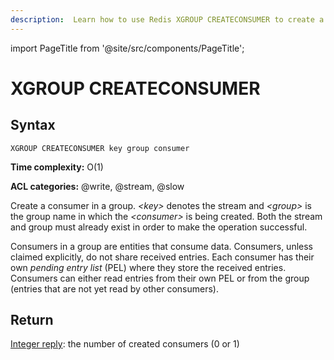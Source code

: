 ```yaml
---
description:  Learn how to use Redis XGROUP CREATECONSUMER to create a new consumer in a consumer group.
---
```


import PageTitle from '@site/src/components/PageTitle';

# XGROUP CREATECONSUMER

<PageTitle title="Redis XGROUP CREATECONSUMER Command (Documentation) | Dragonfly" />

## Syntax

    XGROUP CREATECONSUMER key group consumer

**Time complexity:** O(1)

**ACL categories:** @write, @stream, @slow

Create a consumer in a group. *<key\>* denotes the stream
and *<group\>* is the group name in which the *<consumer\>*
is being created. Both the stream and group must already
exist in order to make the operation successful.

Consumers in a group are entities that consume data. Consumers,
unless claimed explicitly, do not share received entries.
Each consumer has their own *pending entry list* (PEL) where
they store the received entries. Consumers can either read
entries from their own PEL or from the group (entries that
are not yet read by other consumers).

## Return

[Integer reply](https://redis.io/docs/reference/protocol-spec/#integers):
the number of created consumers (0 or 1)
